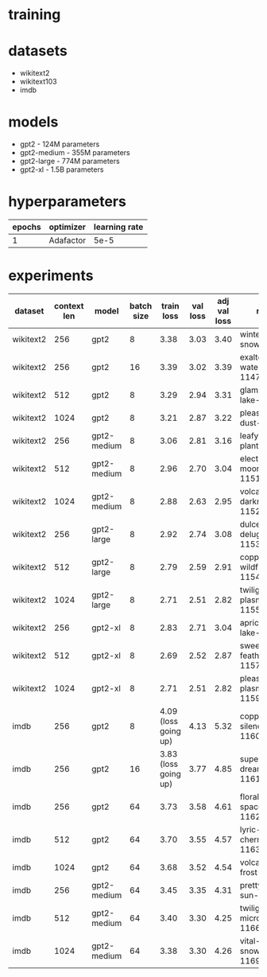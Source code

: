 # training

# datasets

-   wikitext2
-   wikitext103
-   imdb

# models

-   gpt2 - 124M parameters
-   gpt2-medium - 355M parameters
-   gpt2-large - 774M parameters
-   gpt2-xl - 1.5B parameters

# hyperparameters

| epochs | optimizer | learning rate |
| ------ | --------- | ------------- |
| 1      | Adafactor | 5e-5          |

# experiments

| dataset   | context len | model       | batch size | train loss           | val loss | adj val loss | run                     |
| --------- | ----------- | ----------- | ---------- | -------------------- | -------- | ------------ | ----------------------- |
| wikitext2 | 256         | gpt2        | 8          | 3.38                 | 3.03     | 3.40         | winter-snow-1146        |
| wikitext2 | 256         | gpt2        | 16         | 3.39                 | 3.02     | 3.39         | exalted-water-1147      |
| wikitext2 | 512         | gpt2        | 8          | 3.29                 | 2.94     | 3.31         | glamorous-lake-1148     |
| wikitext2 | 1024        | gpt2        | 8          | 3.21                 | 2.87     | 3.22         | pleasant-dust-1149      |
| wikitext2 | 256         | gpt2-medium | 8          | 3.06                 | 2.81     | 3.16         | leafy-plant-1150        |
| wikitext2 | 512         | gpt2-medium | 8          | 2.96                 | 2.70     | 3.04         | electric-moon-1151      |
| wikitext2 | 1024        | gpt2-medium | 8          | 2.88                 | 2.63     | 2.95         | volcanic-darkness-1152  |
| wikitext2 | 256         | gpt2-large  | 8          | 2.92                 | 2.74     | 3.08         | dulcet-deluge-1153      |
| wikitext2 | 512         | gpt2-large  | 8          | 2.79                 | 2.59     | 2.91         | copper-wildflower-1154  |
| wikitext2 | 1024        | gpt2-large  | 8          | 2.71                 | 2.51     | 2.82         | twilight-plasma-1155    |
| wikitext2 | 256         | gpt2-xl     | 8          | 2.83                 | 2.71     | 3.04         | apricot-lake-1156       |
| wikitext2 | 512         | gpt2-xl     | 8          | 2.69                 | 2.52     | 2.87         | sweet-feather-1157      |
| wikitext2 | 1024        | gpt2-xl     | 8          | 2.71                 | 2.51     | 2.82         | pleasant-plasma-1159    |
| imdb      | 256         | gpt2        | 8          | 4.09 (loss going up) | 4.13     | 5.32         | copper-silence-1160     |
| imdb      | 256         | gpt2        | 16         | 3.83 (loss going up) | 3.77     | 4.85         | super-dream-1161        |
| imdb      | 256         | gpt2        | 64         | 3.73                 | 3.58     | 4.61         | floral-spaceship-1162   |
| imdb      | 512         | gpt2        | 64         | 3.70                 | 3.55     | 4.57         | lyric-cherry-1163       |
| imdb      | 1024        | gpt2        | 64         | 3.68                 | 3.52     | 4.54         | volcanic-frost-1164     |
| imdb      | 256         | gpt2-medium | 64         | 3.45                 | 3.35     | 4.31         | pretty-sun-1165         |
| imdb      | 512         | gpt2-medium | 64         | 3.40                 | 3.30     | 4.25         | twilight-microwave-1166 |
| imdb      | 1024        | gpt2-medium | 64         | 3.38                 | 3.30     | 4.26         | vital-snowball-1169     |
